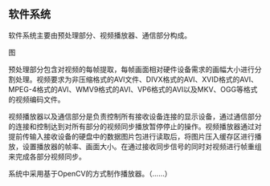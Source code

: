 ## 软件系统

软件系统主要由预处理部分、视频播放器、通信部分构成。

图

预处理部分包含对视频的每帧提取，每帧画面相对硬件设备需求的画幅大小进行分割处理。视频要求为非压缩格式的AVI文件、DIVX格式的AVI、XVID格式的AVI、MPEG-4格式的AVI、WMV9格式的AVI、VP6格式的AVI以及MKV、OGG等格式的视频编码文件。

视频播放器以及通信部分是负责控制所有接收设备连接的显示设备，通过通信部分的连接和控制达到对所有部分的视频同步播放暂停停止的操作。视频播放器通过对提前传输入接收设备的硬盘中的数据图片包进行读取后，将图片压入缓存区进行播放，设置播放器的帧率、画面大小。在通过接收同步信号的同时对视频进行帧重组来完成各部分视频同步。

系统中采用基于OpenCV的方式制作播放器。（……）

